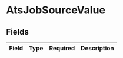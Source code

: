 # AtsJobSourceValue


## Fields

| Field       | Type        | Required    | Description |
| ----------- | ----------- | ----------- | ----------- |